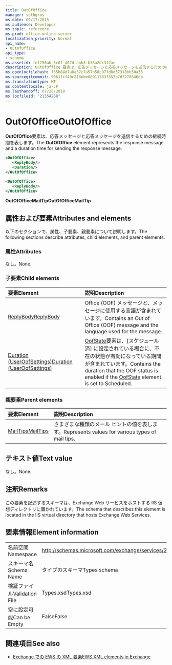 ```yaml
---
title: OutOfOffice
manager: sethgros
ms.date: 09/17/2015
ms.audience: Developer
ms.topic: reference
ms.prod: office-online-server
localization_priority: Normal
api_name:
- OutOfOffice
api_type:
- schema
ms.assetid: fe1256ab-5c0f-467d-abb3-b38a2dc312ae
description: OutOfOffice 要素は、応答メッセージと応答メッセージを送信するための継続時間を表します。
ms.openlocfilehash: f35b84d7a8a37c7a57b58c97fd0d37318bb50a33
ms.sourcegitcommit: 9061fcf40c218ebe88911783f357b7df278846db
ms.translationtype: MT
ms.contentlocale: ja-JP
ms.lasthandoff: 07/28/2018
ms.locfileid: "21354268"
---
```

# <a name="outofoffice"></a><span data-ttu-id="b3d66-103">OutOfOffice</span><span class="sxs-lookup"><span data-stu-id="b3d66-103">OutOfOffice</span></span>

<span data-ttu-id="b3d66-104">**OutOfOffice**要素は、応答メッセージと応答メッセージを送信するための継続時間を表します。</span><span class="sxs-lookup"><span data-stu-id="b3d66-104">The **OutOfOffice** element represents the response message and a duration time for sending the response message.</span></span> 
  
```XML
<OutOfOffice>
   <ReplyBody/>
   <Duration/>
</OutOfOffice>
```

```XML
<OutOfOffice>
   <ReplyBody/>
</OutOfOffice>
```

<span data-ttu-id="b3d66-105">**OutOfOfficeMailTip**</span><span class="sxs-lookup"><span data-stu-id="b3d66-105">**OutOfOfficeMailTip**</span></span>

## <a name="attributes-and-elements"></a><span data-ttu-id="b3d66-106">属性および要素</span><span class="sxs-lookup"><span data-stu-id="b3d66-106">Attributes and elements</span></span>

<span data-ttu-id="b3d66-107">以下のセクションで、属性、子要素、親要素について説明します。</span><span class="sxs-lookup"><span data-stu-id="b3d66-107">The following sections describe attributes, child elements, and parent elements.</span></span>
  
### <a name="attributes"></a><span data-ttu-id="b3d66-108">属性</span><span class="sxs-lookup"><span data-stu-id="b3d66-108">Attributes</span></span>

<span data-ttu-id="b3d66-109">なし。</span><span class="sxs-lookup"><span data-stu-id="b3d66-109">None.</span></span>
  
### <a name="child-elements"></a><span data-ttu-id="b3d66-110">子要素</span><span class="sxs-lookup"><span data-stu-id="b3d66-110">Child elements</span></span>

|<span data-ttu-id="b3d66-111">**要素**</span><span class="sxs-lookup"><span data-stu-id="b3d66-111">**Element**</span></span>|<span data-ttu-id="b3d66-112">**説明**</span><span class="sxs-lookup"><span data-stu-id="b3d66-112">**Description**</span></span>|
|:-----|:-----|
|[<span data-ttu-id="b3d66-113">ReplyBody</span><span class="sxs-lookup"><span data-stu-id="b3d66-113">ReplyBody</span></span>](replybody.md) <br/> |<span data-ttu-id="b3d66-114">Office (OOF) メッセージと、メッセージに使用する言語が含まれています。</span><span class="sxs-lookup"><span data-stu-id="b3d66-114">Contains an Out of Office (OOF) message and the language used for the message.</span></span>  <br/> |
|[<span data-ttu-id="b3d66-115">Duration (UserOofSettings)</span><span class="sxs-lookup"><span data-stu-id="b3d66-115">Duration (UserOofSettings)</span></span>](duration-useroofsettings.md) <br/> |<span data-ttu-id="b3d66-116">[OofState](oofstate.md)要素は、[スケジュール済] に設定されている場合に、不在の状態が有効になっている期間が含まれています。</span><span class="sxs-lookup"><span data-stu-id="b3d66-116">Contains the duration that the OOF status is enabled if the [OofState](oofstate.md) element is set to Scheduled.</span></span>  <br/> |
   
### <a name="parent-elements"></a><span data-ttu-id="b3d66-117">親要素</span><span class="sxs-lookup"><span data-stu-id="b3d66-117">Parent elements</span></span>

|<span data-ttu-id="b3d66-118">**要素**</span><span class="sxs-lookup"><span data-stu-id="b3d66-118">**Element**</span></span>|<span data-ttu-id="b3d66-119">**説明**</span><span class="sxs-lookup"><span data-stu-id="b3d66-119">**Description**</span></span>|
|:-----|:-----|
|[<span data-ttu-id="b3d66-120">MailTips</span><span class="sxs-lookup"><span data-stu-id="b3d66-120">MailTips</span></span>](mailtips.md) <br/> |<span data-ttu-id="b3d66-121">さまざまな種類のメール ヒントの値を表します。</span><span class="sxs-lookup"><span data-stu-id="b3d66-121">Represents values for various types of mail tips.</span></span>  <br/> |
   
## <a name="text-value"></a><span data-ttu-id="b3d66-122">テキスト値</span><span class="sxs-lookup"><span data-stu-id="b3d66-122">Text value</span></span>

<span data-ttu-id="b3d66-123">なし。</span><span class="sxs-lookup"><span data-stu-id="b3d66-123">None.</span></span>
  
## <a name="remarks"></a><span data-ttu-id="b3d66-124">注釈</span><span class="sxs-lookup"><span data-stu-id="b3d66-124">Remarks</span></span>

<span data-ttu-id="b3d66-125">この要素を記述するスキーマは、Exchange Web サービスをホストする IIS 仮想ディレクトリに置かれています。</span><span class="sxs-lookup"><span data-stu-id="b3d66-125">The schema that describes this element is located in the IIS virtual directory that hosts Exchange Web Services.</span></span>
  
## <a name="element-information"></a><span data-ttu-id="b3d66-126">要素情報</span><span class="sxs-lookup"><span data-stu-id="b3d66-126">Element information</span></span>

|||
|:-----|:-----|
|<span data-ttu-id="b3d66-127">名前空間</span><span class="sxs-lookup"><span data-stu-id="b3d66-127">Namespace</span></span>  <br/> |http://schemas.microsoft.com/exchange/services/2006/types  <br/> |
|<span data-ttu-id="b3d66-128">スキーマ名</span><span class="sxs-lookup"><span data-stu-id="b3d66-128">Schema Name</span></span>  <br/> |<span data-ttu-id="b3d66-129">タイプのスキーマ</span><span class="sxs-lookup"><span data-stu-id="b3d66-129">Types schema</span></span>  <br/> |
|<span data-ttu-id="b3d66-130">検証ファイル</span><span class="sxs-lookup"><span data-stu-id="b3d66-130">Validation File</span></span>  <br/> |<span data-ttu-id="b3d66-131">Types.xsd</span><span class="sxs-lookup"><span data-stu-id="b3d66-131">Types.xsd</span></span>  <br/> |
|<span data-ttu-id="b3d66-132">空に設定可能</span><span class="sxs-lookup"><span data-stu-id="b3d66-132">Can be Empty</span></span>  <br/> |<span data-ttu-id="b3d66-133">False</span><span class="sxs-lookup"><span data-stu-id="b3d66-133">False</span></span>  <br/> |
   
## <a name="see-also"></a><span data-ttu-id="b3d66-134">関連項目</span><span class="sxs-lookup"><span data-stu-id="b3d66-134">See also</span></span>

- [<span data-ttu-id="b3d66-135">Exchange での EWS の XML 要素</span><span class="sxs-lookup"><span data-stu-id="b3d66-135">EWS XML elements in Exchange</span></span>](ews-xml-elements-in-exchange.md)

